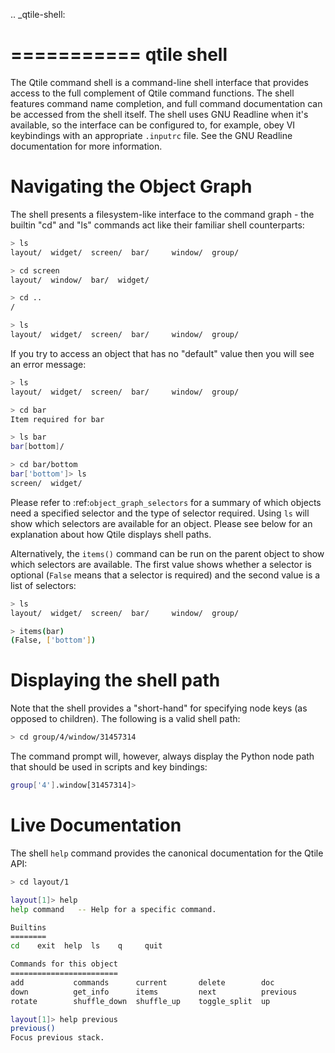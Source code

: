 .. _qtile-shell:

===========
qtile shell
===========

The Qtile command shell is a command-line shell interface that provides access
to the full complement of Qtile command functions. The shell features command
name completion, and full command documentation can be accessed from the shell
itself. The shell uses GNU Readline when it's available, so the interface can
be configured to, for example, obey VI keybindings with an appropriate
`.inputrc` file. See the GNU Readline documentation for more information.


Navigating the Object Graph
===========================

The shell presents a filesystem-like interface to the command graph - the
builtin "cd" and "ls" commands act like their familiar shell counterparts:

``` bash
> ls
layout/  widget/  screen/  bar/     window/  group/

> cd screen
layout/  window/  bar/  widget/

> cd ..
/

> ls
layout/  widget/  screen/  bar/     window/  group/
```

If you try to access an object that has no "default" value then you will see an
error message:

``` bash
> ls
layout/  widget/  screen/  bar/     window/  group/

> cd bar
Item required for bar

> ls bar
bar[bottom]/

> cd bar/bottom
bar['bottom']> ls
screen/  widget/
```

Please refer to :ref:`object_graph_selectors` for a summary of which objects need a
specified selector and the type of selector required. Using `ls` will show
which selectors are available for an object. Please see below for an explanation
about how Qtile displays shell paths.

Alternatively, the `items()` command can be run on the parent object to show which
selectors are available. The first value shows whether a selector is optional
(`False` means that a selector is required) and the second value is a list of
selectors:

``` bash
> ls
layout/  widget/  screen/  bar/     window/  group/

> items(bar)
(False, ['bottom'])
```

Displaying the shell path
=========================

Note that the shell provides a "short-hand" for specifying node keys (as
opposed to children). The following is a valid shell path:

``` bash
> cd group/4/window/31457314
```

The command prompt will, however, always display the Python node path that
should be used in scripts and key bindings:

``` bash
group['4'].window[31457314]>
```

Live Documentation
==================

The shell `help` command provides the canonical documentation for the Qtile
API:

``` bash
> cd layout/1

layout[1]> help
help command   -- Help for a specific command.

Builtins
========
cd    exit  help  ls    q     quit

Commands for this object
========================
add           commands      current       delete        doc
down          get_info      items         next          previous
rotate        shuffle_down  shuffle_up    toggle_split  up

layout[1]> help previous
previous()
Focus previous stack.
```
